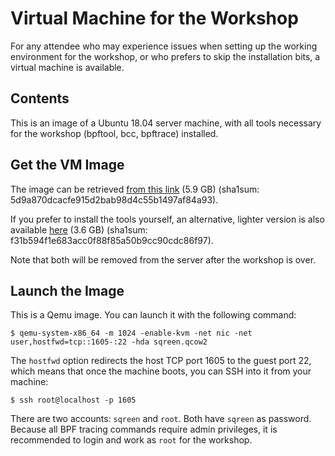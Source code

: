 # Virtual Machine for the Workshop

For any attendee who may experience issues when setting up the working
environment for the workshop, or who prefers to skip the installation bits, a
virtual machine is available.

## Contents

This is an image of a Ubuntu 18.04 server machine, with all tools necessary for
the workshop (bpftool, bcc, bpftrace) installed.

## Get the VM Image

The image can be retrieved [from this link](https://qoba.lt/dl/sqreen.qcow2)
(5.9 GB) (sha1sum: 5d9a870dcacfe915d2bab98d4c55b1497af84a93).

If you prefer to install the tools yourself, an alternative, lighter version is
also available [here](https://qoba.lt/dl/sqreen_bare.qcow2) (3.6 GB) (sha1sum:
f31b594f1e683acc0f88f85a50b9cc90cdc86f97).

Note that both will be removed from the server after the workshop is over.

## Launch the Image

This is a Qemu image. You can launch it with the following command:

    $ qemu-system-x86_64 -m 1024 -enable-kvm -net nic -net user,hostfwd=tcp::1605-:22 -hda sqreen.qcow2

The `hostfwd` option redirects the host TCP port 1605 to the guest port 22,
which means that once the machine boots, you can SSH into it from your machine:

    $ ssh root@localhost -p 1605

There are two accounts: `sqreen` and `root`. Both have `sqreen` as password.
Because all BPF tracing commands require admin privileges, it is recommended to
login and work as `root` for the workshop.
